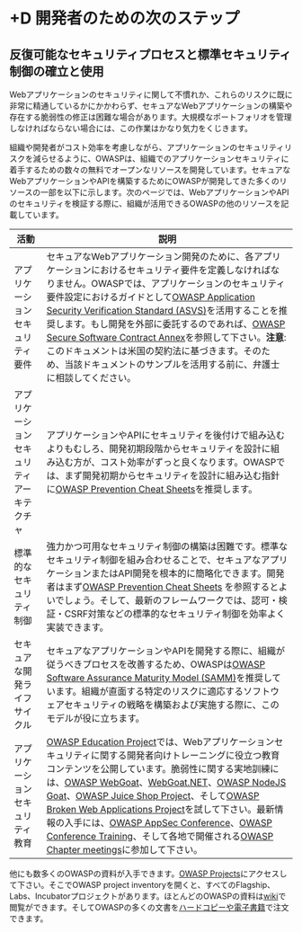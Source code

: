 # +D 開発者のための次のステップ

## 反復可能なセキュリティプロセスと標準セキュリティ制御の確立と使用

Webアプリケーションのセキュリティに関して不慣れか、これらのリスクに既に非常に精通しているかにかかわらず、セキュアなWebアプリケーションの構築や存在する脆弱性の修正は困難な場合があります。大規模なポートフォリオを管理しなければならない場合には、この作業はかなり気力をくじきます。

組織や開発者がコスト効率を考慮しながら、アプリケーションのセキュリティリスクを減らせるように、OWASPは、組織でのアプリケーションセキュリティに着手するための数々の無料でオープンなリソースを開発しています。セキュアなWebアプリケーションやAPIを構築するためにOWASPが開発してきた多くのリソースの一部を以下に示します。次のページでは、WebアプリケーションやAPIのセキュリティを検証する際に、組織が活用できるOWASPの他のリソースを記載しています。

| 活動 | 説明 |
| --- | --- |
| アプリケーションセキュリティ要件 | セキュアなWebアプリケーション開発のために、各アプリケーションにおけるセキュリティ要件を定義しなければなりません。OWASPでは、アプリケーションのセキュリティ要件設定におけるガイドとして[OWASP Application Security Verification Standard (ASVS)](https://www.owasp.org/index.php/ASVS)を活用することを推奨します。もし開発を外部に委託するのであれば、[OWASP Secure Software Contract Annex](https://www.owasp.org/index.php/OWASP_Secure_Software_Contract_Annex)を参照して下さい。**注意**: このドキュメントは米国の契約法に基づきます。そのため、当該ドキュメントのサンプルを活用する前に、弁護士に相談してください。 |
| アプリケーションセキュリティアーキテクチャ | アプリケーションやAPIにセキュリティを後付けで組み込むよりもむしろ、開発初期段階からセキュリティを設計に組み込む方が、コスト効率がずっと良くなります。OWASPでは、まず開発初期からセキュリティを設計に組み込む指針に[OWASP Prevention Cheat Sheets](https://www.owasp.org/index.php/OWASP_Cheat_Sheet_Series)を推奨します。 |
| 標準的なセキュリティ制御 | 強力かつ可用なセキュリティ制御の構築は困難です。標準なセキュリティ制御を組み合わせることで、セキュアなアプリケーションまたはAPI開発を根本的に簡略化できます。開発者はまず[OWASP Prevention Cheat Sheets](https://www.owasp.org/index.php/OWASP_Cheat_Sheet_Series) を参照するとよいでしょう。そして、最新のフレームワークでは、認可・検証・CSRF対策などの標準的なセキュリティ制御を効率よく実装できます。 |
| セキュアな開発ライフサイクル | セキュアなアプリケーションやAPIを開発する際に、組織が従うべきプロセスを改善するため、OWASPは[OWASP Software Assurance Maturity Model (SAMM)](https://www.owasp.org/index.php/OWASP_SAMM_Project)を推奨しています。組織が直面する特定のリスクに適応するソフトウェアセキュリティの戦略を構築および実施する際に、このモデルが役に立ちます。 |
| アプリケーションセキュリティ教育 | [OWASP Education Project](https://www.owasp.org/index.php/Category:OWASP_Education_Project)では、Webアプリケーションセキュリティに関する開発者向けトレーニングに役立つ教育コンテンツを公開しています。脆弱性に関する実地訓練には、[OWASP WebGoat](https://www.owasp.org/index.php/WebGoat)、[WebGoat.NET](https://www.owasp.org/index.php/Category:OWASP_WebGoat.NET)、[OWASP NodeJS Goat](https://www.owasp.org/index.php/OWASP_Node_js_Goat_Project)、[OWASP Juice Shop Project](https://www.owasp.org/index.php/OWASP_Juice_Shop_Project)、そして[OWASP Broken Web Applications Project](https://www.owasp.org/index.php/OWASP_Broken_Web_Applications_Project)を試して下さい。最新情報の入手には、[OWASP AppSec Conference](https://www.owasp.org/index.php/Category:OWASP_AppSec_Conference)、[OWASP Conference Training](https://www.owasp.org/index.php/Category:OWASP_AppSec_Conference)、そして各地で開催される[OWASP Chapter meetings](https://www.owasp.org/index.php/Category:OWASP_Chapter)に参加して下さい。 |

他にも数多くのOWASPの資料が入手できます。[OWASP Projects](https://www.owasp.org/index.php/Projects)にアクセスして下さい。そこでOWASP project inventoryを開くと、すべてのFlagship、Labs、Incubatorプロジェクトがあります。ほとんどのOWASPの資料は[wiki](https://www.owasp.org/)で閲覧ができます。そしてOWASPの多くの文書を[ハードコピーや電子書籍](https://stores.lulu.com/owasp)で注文できます。
